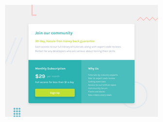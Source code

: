 
![Design preview for the Single price grid component coding challenge](./design/desktop-preview.jpg)

